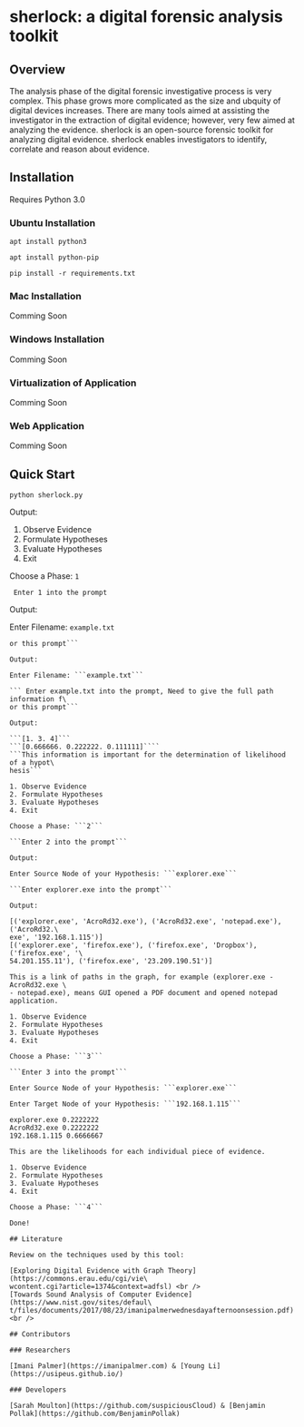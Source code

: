 # sherlock: a digital forensic analysis toolkit

## Overview

The analysis phase of the digital forensic investigative process is very complex.
This phase grows more complicated as the size and ubquity of digital devices increases.
There are many tools aimed at assisting the investigator in the extraction of digital
evidence; however, very few aimed at analyzing the evidence. sherlock is an open-source
forensic toolkit for analyzing digital evidence. sherlock enables investigators to
identify, correlate and reason about evidence.

## Installation

Requires Python 3.0

### Ubuntu Installation

```apt install python3 ```

```apt install python-pip ```

```pip install -r requirements.txt ```

### Mac Installation

Comming Soon

### Windows Installation

Comming Soon

### Virtualization of Application

Comming Soon

### Web Application

Comming Soon

## Quick Start

```python sherlock.py```

Output:

1. Observe Evidence
2. Formulate Hypotheses
3. Evaluate Hypotheses
4. Exit

Choose a Phase: ```1```

``` Enter 1 into the prompt```

Output:

Enter Filename: ```example.txt```

``` Enter example.txt into the prompt, Need to give the full path information f\
or this prompt```

Output:

Enter Filename: ```example.txt```

``` Enter example.txt into the prompt, Need to give the full path information f\
or this prompt```

Output:

```[1. 3. 4]```
```[0.666666. 0.222222. 0.111111]````
```This information is important for the determination of likelihood of a hypot\
hesis```

1. Observe Evidence
2. Formulate Hypotheses
3. Evaluate Hypotheses
4. Exit

Choose a Phase: ```2```

```Enter 2 into the prompt```

Output:

Enter Source Node of your Hypothesis: ```explorer.exe```

```Enter explorer.exe into the prompt```

Output:

[('explorer.exe', 'AcroRd32.exe'), ('AcroRd32.exe', 'notepad.exe'), ('AcroRd32.\
exe', '192.168.1.115')]
[('explorer.exe', 'firefox.exe'), ('firefox.exe', 'Dropbox'), ('firefox.exe', '\
54.201.155.11'), ('firefox.exe', '23.209.190.51')]

This is a link of paths in the graph, for example (explorer.exe - AcroRd32.exe \
- notepad.exe), means GUI opened a PDF document and opened notepad application.

1. Observe Evidence
2. Formulate Hypotheses
3. Evaluate Hypotheses
4. Exit

Choose a Phase: ```3```

```Enter 3 into the prompt```

Enter Source Node of your Hypothesis: ```explorer.exe```

Enter Target Node of your Hypothesis: ```192.168.1.115```

explorer.exe 0.2222222
AcroRd32.exe 0.2222222
192.168.1.115 0.6666667

This are the likelihoods for each individual piece of evidence.

1. Observe Evidence
2. Formulate Hypotheses
3. Evaluate Hypotheses
4. Exit

Choose a Phase: ```4```

Done!

## Literature

Review on the techniques used by this tool:

[Exploring Digital Evidence with Graph Theory](https://commons.erau.edu/cgi/vie\
wcontent.cgi?article=1374&context=adfsl) <br />
[Towards Sound Analysis of Computer Evidence](https://www.nist.gov/sites/defaul\
t/files/documents/2017/08/23/imanipalmerwednesdayafternoonsession.pdf) <br />

## Contributors

### Researchers

[Imani Palmer](https://imanipalmer.com) & [Young Li](https://usipeus.github.io/)

### Developers

[Sarah Moulton](https://github.com/suspiciousCloud) & [Benjamin Pollak](https://github.com/BenjaminPollak)
